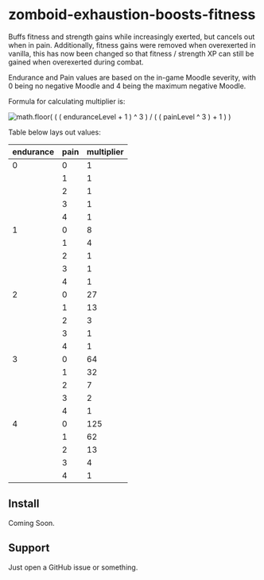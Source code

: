 
# zomboid-exhaustion-boosts-fitness

Buffs fitness and strength gains while increasingly exerted, but cancels out when in pain.
Additionally, fitness gains were removed when overexerted in vanilla, this has now been changed so that fitness / strength XP can still be gained when overexerted during combat.

Endurance and Pain values are based on the in-game Moodle severity, with 0 being no negative Moodle and 4 being the maximum negative Moodle.

Formula for calculating multiplier is:

![math.floor( ( ( enduranceLevel + 1 ) ^ 3 ) / ( ( painLevel ^ 3 ) + 1 ) )](https://latex.codecogs.com/svg.image?%5Clfloor%5Cfrac%7B%28e&plus;1%29%5E3%7D%7Bp%5E3&plus;1%7D%5Crfloor)

Table below lays out values:

| endurance | pain | multiplier |
| --------- | ---- | ---------- |
| 0         | 0    | 1          |
|           | 1    | 1          |
|           | 2    | 1          |
|           | 3    | 1          |
|           | 4    | 1          |
| 1         | 0    | 8          |
|           | 1    | 4          |
|           | 2    | 1          |
|           | 3    | 1          |
|           | 4    | 1          |
| 2         | 0    | 27         |
|           | 1    | 13         |
|           | 2    | 3          |
|           | 3    | 1          |
|           | 4    | 1          |
| 3         | 0    | 64         |
|           | 1    | 32         |
|           | 2    | 7          |
|           | 3    | 2          |
|           | 4    | 1          |
| 4         | 0    | 125        |
|           | 1    | 62         |
|           | 2    | 13         |
|           | 3    | 4          |
|           | 4    | 1          |


## Install

Coming Soon.

## Support

Just open a GitHub issue or something.
